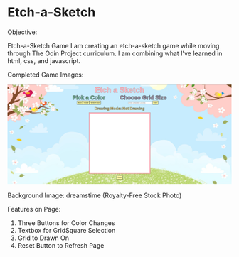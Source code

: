 # Etch-a-Sketch

Objective:

Etch-a-Sketch Game 
I am creating an etch-a-sketch game while moving through The Odin Project curriculum. I am combining what I've learned in html, css, and javascript.

Completed Game Images:

![](images/completedgame.png)


Background Image: dreamstime (Royalty-Free Stock Photo)

Features on Page:
1. Three Buttons for Color Changes
2. Textbox for GridSquare Selection
3. Grid to Drawn On
4. Reset Button to Refresh Page

